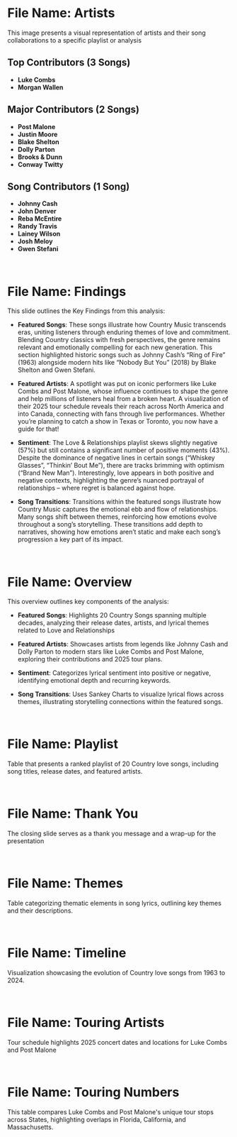 # File Name: Artists
This image presents a visual representation of artists and their song collaborations to a specific playlist or analysis

## Top Contributors (3 Songs)
- **Luke Combs**
- **Morgan Wallen**

## Major Contributors (2 Songs)
- **Post Malone**
- **Justin Moore**
- **Blake Shelton**
- **Dolly Parton**
- **Brooks & Dunn**
- **Conway Twitty**

## Song Contributors (1 Song)
- **Johnny Cash**
- **John Denver**
- **Reba McEntire**
- **Randy Travis**
- **Lainey Wilson**
- **Josh Meloy**
- **Gwen Stefani**

<br>

# File Name: Findings
This slide outlines the Key Findings from this analysis:
- **Featured Songs**: These songs illustrate how Country Music transcends eras, uniting listeners through enduring themes of love and commitment. Blending Country classics with fresh perspectives, the genre remains relevant and emotionally compelling for each new generation. This section highlighted historic songs such as Johnny Cash’s “Ring of Fire” (1963) alongside modern hits like “Nobody But You” (2018) by Blake Shelton and Gwen Stefani. 


- **Featured Artists**: A spotlight was put on iconic performers like Luke Combs and Post Malone, whose influence continues to shape the genre and help millions of listeners heal from a broken heart. A visualization of their 2025 tour schedule reveals their reach across North America and into Canada, connecting with fans through live performances. Whether you’re planning to catch a show in Texas or Toronto, you now have a guide for that! 


- **Sentiment**: The Love & Relationships playlist skews slightly negative (57%) but still contains a significant number of positive moments (43%). Despite the dominance of negative lines in certain songs (“Whiskey Glasses”, “Thinkin’ Bout Me”), there are tracks brimming with optimism (“Brand New Man”). Interestingly, love appears in both positive and negative contexts, highlighting the genre’s nuanced portrayal of relationships – where regret is balanced against hope.

- **Song Transitions**: Transitions within the featured songs illustrate how Country Music captures the emotional ebb and flow of relationships. Many songs shift between themes, reinforcing how emotions evolve throughout a song’s storytelling. These transitions add depth to narratives, showing how emotions aren’t 
static and make each song’s progression a key part of its impact. 

<br>

# File Name: Overview
This overview outlines key components of the analysis:
- **Featured Songs**: Highlights 20 Country Songs spanning multiple decades, analyzing their release dates, artists, and lyrical themes related to Love and Relationships

- **Featured Artists**: Showcases artists from legends like Johnny Cash and Dolly Parton to modern stars like Luke Combs and Post Malone, exploring their contributions and 2025 tour plans.

- **Sentiment**: Categorizes lyrical sentiment into positive or negative, identifying emotional depth and recurring keywords.

- **Song Transitions**: Uses Sankey Charts to visualize lyrical flows across themes, illustrating storytelling connections within the featured songs.

<br>

# File Name: Playlist
Table that presents a ranked playlist of 20 Country love songs, including song titles, release dates, and featured artists.

<br>

# File Name: Thank You
The closing slide serves as a thank you message and a wrap-up for the presentation

<br>

# File Name: Themes
Table categorizing thematic elements in song lyrics, outlining key themes and their descriptions.

<br>

# File Name: Timeline
Visualization showcasing the evolution of Country love songs from 1963 to 2024.

<br>

# File Name: Touring Artists
Tour schedule highlights 2025 concert dates and locations for Luke Combs and Post Malone

<br>

# File Name: Touring Numbers
This table compares Luke Combs and Post Malone's unique tour stops across States, highlighting overlaps in Florida, California, and Massachusetts.

<br>
